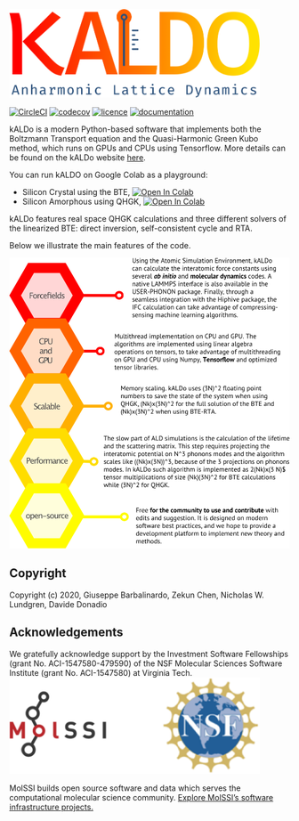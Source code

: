 <img src="docs/docsource/_resources/logo.png" width="450">

[//]: # (Badges)
[![CircleCI](https://img.shields.io/circleci/build/github/nanotheorygroup/kaldo/master)](https://app.circleci.com/pipelines/github/nanotheorygroup/kaldo)
[![codecov](https://img.shields.io/codecov/c/github/nanotheorygroup/kaldo)](https://github.com/nanotheorygroup/kaldo/blob/master/LICENSE)
[![licence](https://img.shields.io/github/license/nanotheorygroup/kaldo)](https://img.shields.io/github/license/nanotheorygroup/kaldo)
[![documentation](https://img.shields.io/badge/docs-github%20pages-informational)](https://nanotheorygroup.github.io/kaldo/)

kALDo is a modern Python-based software that implements both the Boltzmann Transport equation and the Quasi-Harmonic Green Kubo method, which runs on GPUs and CPUs using Tensorflow.
More details can be found on the kALDo website [here](https://nanotheorygroup.github.io/kaldo/).

You can run kALDO on Google Colab as a playground:
- Silicon Crystal using the BTE, [![Open In Colab](https://colab.research.google.com/assets/colab-badge.svg)](https://colab.research.google.com/github/nanotheorygroup/kaldo/blob/master/docs/docsource/crystal_presentation.ipynb) 
- Silicon Amorphous using QHGK, [![Open In Colab](https://colab.research.google.com/assets/colab-badge.svg)](https://colab.research.google.com/github/nanotheorygroup/kaldo/blob/master/docs/docsource/amorphous_presentation.ipynb)

kALDo features real space QHGK calculations and three different solvers of the linearized BTE: direct inversion, self-consistent cycle and RTA.

Below we illustrate the main features of the code.

<img src="docs/docsource/_resources/features.png" width="650">

## Copyright

Copyright (c) 2020, Giuseppe Barbalinardo, Zekun Chen, Nicholas W. Lundgren, Davide Donadio

## Acknowledgements

We gratefully acknowledge support by the Investment Software Fellowships (grant No. ACI-1547580-479590) of the NSF Molecular Sciences Software Institute (grant No. ACI-1547580) at Virginia Tech. 
<a href="https://molssi.org">
<img src="docs/docsource/_resources/acknowledgement.png" width="450">    
</a>
 
MolSSI builds open source software and data which serves the computational molecular science community. [Explore MolSSI’s software infrastructure projects.](https://molssi.org/software-projects/)
